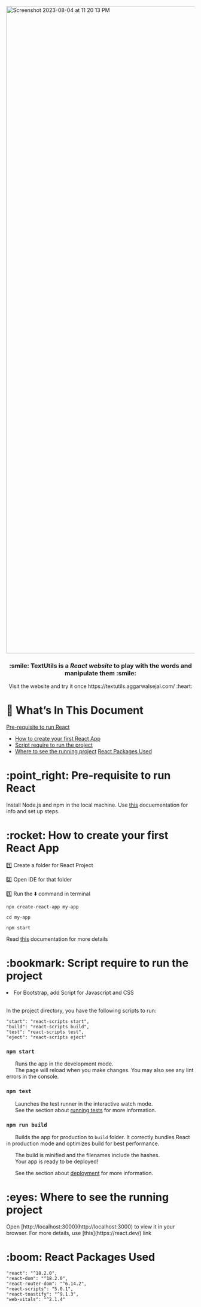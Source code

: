 <img width="1728"  alt="Screenshot 2023-08-04 at 11 20 13 PM" src="https://github.com/sejal175/Textutils-React/assets/56756275/af762c9c-5399-476e-9b7a-fa490173b746">

<h3 align=center> :smile: <strong>TextUtils</strong> is a <em><strong>React website</strong></em> to play with the words and manipulate them :smile: </h3>
<p align=center>Visit the website and try it once https://textutils.aggarwalsejal.com/ :heart:</p>


# :bookmark_tabs: What’s In This Document
[Pre-requisite to run React](pre-requisite-to-run-react)
* [How to create your first React App](#how-to-create-your-first-react-app)
* [Script require to run the project](script-require-to-run-the-project)
* [Where to see the running project](where-to-see-the-running-project)
  [React Packages Used](#react-packages-used)

<h1> :point_right: Pre-requisite to run React </h1>

Install Node.js and npm in the local machine. Use [this](https://docs.npmjs.com/downloading-and-installing-node-js-and-npm) docuementation for info and set up steps.

<h1> :rocket: How to create your first React App</h1>

:one: Create a folder for React Project<br>

:two: Open IDE for that folder<br>

:three: Run the :arrow_down: command in terminal

```properties
npx create-react-app my-app
```
```properties
cd my-app
```
```properties
npm start
```
Read [this](https://create-react-app.dev/) documentation for more details


<h1> :bookmark: Script require to run the project</h1>

<li>For Bootstrap, add Script for Javascript and CSS</li><br>

In the project directory, you have the following scripts to run:

    "start": "react-scripts start",
    "build": "react-scripts build",
    "test": "react-scripts test",
    "eject": "react-scripts eject"

### `npm start`

&nbsp; &nbsp; &nbsp; Runs the app in the development mode.\
&nbsp; &nbsp; &nbsp; The page will reload when you make changes. You may also see any lint errors in the console.

### `npm test`

&nbsp; &nbsp; &nbsp; Launches the test runner in the interactive watch mode.\
&nbsp; &nbsp; &nbsp; See the section about [running tests](https://facebook.github.io/create-react-app/docs/running-tests) for more information.

### `npm run build`

&nbsp; &nbsp; &nbsp; Builds the app for production to `build` folder. It correctly bundles React in production mode and optimizes build for best performance.

&nbsp; &nbsp; &nbsp; The build is minified and the filenames include the hashes.\
&nbsp; &nbsp; &nbsp; Your app is ready to be deployed!

&nbsp; &nbsp; &nbsp; See the section about [deployment](https://facebook.github.io/create-react-app/docs/deployment) for more information.


<h1> :eyes: Where to see the running project</h1>
Open [http://localhost:3000](http://localhost:3000) to view it in your browser.
For  more details, use [this](https://react.dev/) link

<h1> :boom: React Packages Used</h1>

    "react": "^18.2.0",
    "react-dom": "^18.2.0",
    "react-router-dom": "^6.14.2",
    "react-scripts": "5.0.1",
    "react-toastify": "^9.1.3",
    "web-vitals": "^2.1.4"
